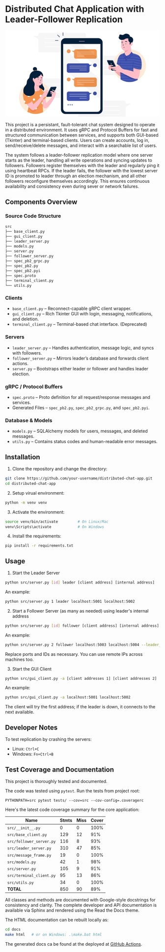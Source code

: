 # Distributed Chat Application with Leader-Follower Replication

<p align="center">
  <img src="img/msg.png">
</p>

This project is a persistant, fault-tolerant chat system designed to operate in a distributed environment. It uses gRPC and Protocol Buffers for fast and structured communication between services, and supports both GUI-based (Tkinter) and terminal-based clients. Users can create accounts, log in, send/receive/delete messages, and interact with a searchable list of users.

The system follows a leader-follower replication model where one server starts as the leader, handling all write operations and syncing updates to followers. Followers register themselves with the leader and regularly ping it using heartbeat RPCs. If the leader fails, the follower with the lowest server ID is promoted to leader through an election mechanism, and all other followers reconfigure themselves accordingly. This ensures continuous availability and consistency even during sever or network failures.

## Components Overview

### Source Code Structure

```
src
├── base_client.py
├── gui_client.py
├── leader_server.py
├── models.py
├── server.py
├── follower_server.py 
├── spec_pb2_grpc.py
├── spec_pb2.py
├── spec_pb2.pyi
├── spec.proto
├── terminal_client.py
└── utils.py
```

### Clients

- `base_client.py` – Reconnect-capable gRPC client wrapper.
- `gui_client.py` – Rich Tkinter GUI with login, messaging, notifications, and deletion.
- `terminal_client.py` – Terminal-based chat interface. (Deprecated)

### Servers

- `leader_server.py` – Handles authentication, message logic, and syncs with followers.
- `follower_server.py` – Mirrors leader’s database and forwards client actions.
- `server.py` – Bootstraps either leader or follower and handles leader election.

### gRPC / Protocol Buffers

- `spec.proto` – Proto definition for all request/response messages and services.
- Generated Files – `spec_pb2.py`, `spec_pb2_grpc.py`, and `spec_pb2.pyi`.

### Database & Models

- `models.py` – SQLAlchemy models for users, messages, and deleted messages.
- `utils.py` – Contains status codes and human-readable error messages.


## Installation

1. Clone the repository and change the directory:

```bash
git clone https://github.com/your-username/distributed-chat-app.git
cd distributed-chat-app
```

2. Setup virual environment:

```bash
python -m venv venv
```

3. Activate the environment:

```bash
source venv/bin/activate         # On Linux/Mac
venv\Scripts\activate            # On Windows
```

4. Install the requirements:

```bash
pip install -r requirements.txt
```

## Usage

1. Start the Leader Server

```bash
python src/server.py [id] leader [client address] [internal address]
```

An example:
```bash
python src/server.py 1 leader localhost:5001 localhost:5002
```

2. Start a Follower Server (as many as needed) using leader's internal address

```bash
python src/server.py [id] follower [client address] [internal address] --leader_address=[leader internal address]
```

An example:
```bash
python src/server.py 2 follower localhost:5003 localhost:5004 --leader_address=localhost:5002
```

Replace ports and IDs as necessary. You can use remote IPs across machines too.

3. Start the GUI Client

```bash
python src/gui_client.py -a [client addresses 1] [client addresses 2]
```

An example:
```bash
python src/gui_client.py -a localhost:5001 localhost:5002
```

The client will try the first address; if the leader is down, it connects to the next available.


## Developer Notes

To test replication by crashing the servers:

- Linux: `Ctrl+C`
- Windows: `Fn+Ctrl+B`


## Test Coverage and Documentation
This project is thoroughly tested and documented. 

The code was tested using `pytest`. Run the tests from project root:

```
PYTHONPATH=src pytest tests/ --cov=src --cov-config=.coveragerc
```

Here's the latest code coverage summary for the core application:

| Name                      | Stmts | Miss | Cover |
|---------------------------|-------|------|-------|
| `src/__init__.py`         | 0     | 0    | 100%  |
| `src/base_client.py`      | 129   | 12   | 91%   |
| `src/follower_server.py`  | 116   | 8    | 93%   |
| `src/leader_server.py`    | 310   | 47   | 85%   |
| `src/message_frame.py`    | 19    | 0    | 100%  |
| `src/models.py`           | 42    | 1    | 98%   |
| `src/server.py`           | 105   | 9    | 91%   |
| `src/terminal_client.py`  | 95    | 13   | 86%   |
| `src/utils.py`            | 34    | 0    | 100%  |
| **TOTAL**                 | 850   | 90   | 89%   |


All classes and methods are documented with Google-style docstrings for consistency and clarity. The complete developer and API documentation is available via Sphinx and rendered using the Read the Docs theme. 

The HTML documentation can be rebuilt locally as:

```bash
cd docs
make html   # or on Windows: .\make.bat html
```

The generated docs ca be found at the deployed at [GitHub Actions](https://sukikrishna.github.io/Fault_Tolerant_Chat_App/).
